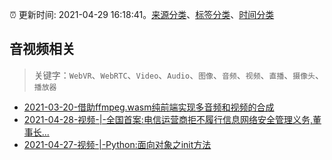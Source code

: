 :alarm_clock: 更新时间: 2021-04-29 16:18:41。[来源分类](../README.md)、[标签分类](../TAGS.md)、[时间分类](../TIMELINE.md)

## 音视频相关


> 关键字：`WebVR`、`WebRTC`、`Video`、`Audio`、`图像`、`音频`、`视频`、`直播`、`摄像头`、`播放器`



- [2021-03-20-借助ffmpeg.wasm纯前端实现多音频和视频的合成](https://www.zhangxinxu.com/wordpress/2021/03/ffmpeg-wasm-audio-video-merge/) 
- [2021-04-28-视频-|-全国首案:电信运营商拒不履行信息网络安全管理义务,董事长...](https://sec.thief.one/article_content?a_id=00d25b88e7aa2f4af83b5b6faa9cd0a0) 
- [2021-04-27-视频-|-Python:面向对象之init方法](https://sec.thief.one/article_content?a_id=243e89710e733b6d9c8e00c9db3a0b01) 